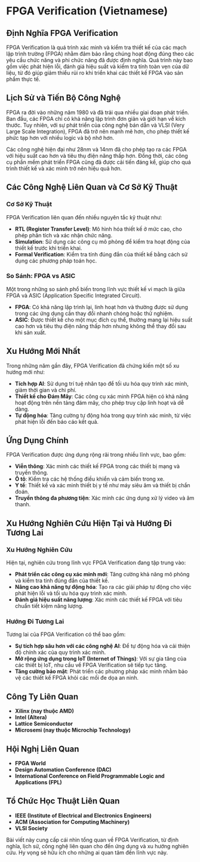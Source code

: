 # FPGA Verification (Vietnamese)

## Định Nghĩa FPGA Verification

FPGA Verification là quá trình xác minh và kiểm tra thiết kế của các mạch lập trình trường (FPGA) nhằm đảm bảo rằng chúng hoạt động đúng theo các yêu cầu chức năng và phi chức năng đã được định nghĩa. Quá trình này bao gồm việc phát hiện lỗi, đánh giá hiệu suất và kiểm tra tính toàn vẹn của dữ liệu, từ đó giúp giảm thiểu rủi ro khi triển khai các thiết kế FPGA vào sản phẩm thực tế.

## Lịch Sử và Tiến Bộ Công Nghệ

FPGA ra đời vào những năm 1980 và đã trải qua nhiều giai đoạn phát triển. Ban đầu, các FPGA chỉ có khả năng lập trình đơn giản và giới hạn về kích thước. Tuy nhiên, với sự phát triển của công nghệ bán dẫn và VLSI (Very Large Scale Integration), FPGA đã trở nên mạnh mẽ hơn, cho phép thiết kế phức tạp hơn với nhiều logic và bộ nhớ hơn.

Các công nghệ hiện đại như 28nm và 14nm đã cho phép tạo ra các FPGA với hiệu suất cao hơn và tiêu thụ điện năng thấp hơn. Đồng thời, các công cụ phần mềm phát triển FPGA cũng đã được cải tiến đáng kể, giúp cho quá trình thiết kế và xác minh trở nên hiệu quả hơn.

## Các Công Nghệ Liên Quan và Cơ Sở Kỹ Thuật

### Cơ Sở Kỹ Thuật

FPGA Verification liên quan đến nhiều nguyên tắc kỹ thuật như:

- **RTL (Register Transfer Level)**: Mô hình hóa thiết kế ở mức cao, cho phép phân tích và xác nhận chức năng.
- **Simulation**: Sử dụng các công cụ mô phỏng để kiểm tra hoạt động của thiết kế trước khi triển khai.
- **Formal Verification**: Kiểm tra tính đúng đắn của thiết kế bằng cách sử dụng các phương pháp toán học.

### So Sánh: FPGA vs ASIC

Một trong những so sánh phổ biến trong lĩnh vực thiết kế vi mạch là giữa FPGA và ASIC (Application Specific Integrated Circuit). 

- **FPGA**: Có khả năng lập trình lại, linh hoạt hơn và thường được sử dụng trong các ứng dụng cần thay đổi nhanh chóng hoặc thử nghiệm.
- **ASIC**: Được thiết kế cho một mục đích cụ thể, thường mang lại hiệu suất cao hơn và tiêu thụ điện năng thấp hơn nhưng không thể thay đổi sau khi sản xuất.

## Xu Hướng Mới Nhất

Trong những năm gần đây, FPGA Verification đã chứng kiến một số xu hướng mới như:

- **Tích hợp AI**: Sử dụng trí tuệ nhân tạo để tối ưu hóa quy trình xác minh, giảm thời gian và chi phí.
- **Thiết kế cho Đám Mây**: Các công cụ xác minh FPGA hiện có khả năng hoạt động trên nền tảng đám mây, cho phép truy cập linh hoạt và dễ dàng.
- **Tự động hóa**: Tăng cường tự động hóa trong quy trình xác minh, từ việc phát hiện lỗi đến báo cáo kết quả.

## Ứng Dụng Chính

FPGA Verification được ứng dụng rộng rãi trong nhiều lĩnh vực, bao gồm:

- **Viễn thông**: Xác minh các thiết kế FPGA trong các thiết bị mạng và truyền thông.
- **Ô tô**: Kiểm tra các hệ thống điều khiển và cảm biến trong xe.
- **Y tế**: Thiết kế và xác minh thiết bị y tế như máy siêu âm và thiết bị chẩn đoán.
- **Truyền thông đa phương tiện**: Xác minh các ứng dụng xử lý video và âm thanh.

## Xu Hướng Nghiên Cứu Hiện Tại và Hướng Đi Tương Lai

### Xu Hướng Nghiên Cứu

Hiện tại, nghiên cứu trong lĩnh vực FPGA Verification đang tập trung vào:

- **Phát triển các công cụ xác minh mới**: Tăng cường khả năng mô phỏng và kiểm tra tính đúng đắn của thiết kế.
- **Nâng cao khả năng tự động hóa**: Tạo ra các giải pháp tự động cho việc phát hiện lỗi và tối ưu hóa quy trình xác minh.
- **Đánh giá hiệu suất năng lượng**: Xác minh các thiết kế FPGA với tiêu chuẩn tiết kiệm năng lượng.

### Hướng Đi Tương Lai

Tương lai của FPGA Verification có thể bao gồm:

- **Sự tích hợp sâu hơn với các công nghệ AI**: Để tự động hóa và cải thiện độ chính xác của quy trình xác minh.
- **Mở rộng ứng dụng trong IoT (Internet of Things)**: Với sự gia tăng của các thiết bị IoT, nhu cầu về FPGA Verification sẽ tiếp tục tăng.
- **Tăng cường bảo mật**: Phát triển các phương pháp xác minh nhằm bảo vệ các thiết kế FPGA khỏi các mối đe dọa an ninh.

## Công Ty Liên Quan

- **Xilinx (nay thuộc AMD)**
- **Intel (Altera)**
- **Lattice Semiconductor**
- **Microsemi (nay thuộc Microchip Technology)**

## Hội Nghị Liên Quan

- **FPGA World**
- **Design Automation Conference (DAC)**
- **International Conference on Field Programmable Logic and Applications (FPL)**

## Tổ Chức Học Thuật Liên Quan

- **IEEE (Institute of Electrical and Electronics Engineers)**
- **ACM (Association for Computing Machinery)**
- **VLSI Society** 

Bài viết này cung cấp cái nhìn tổng quan về FPGA Verification, từ định nghĩa, lịch sử, công nghệ liên quan cho đến ứng dụng và xu hướng nghiên cứu. Hy vọng sẽ hữu ích cho những ai quan tâm đến lĩnh vực này.